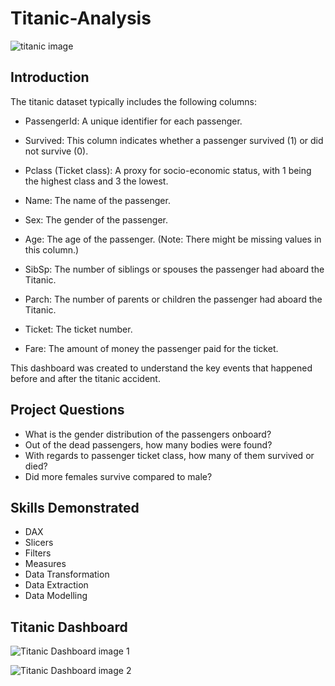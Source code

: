 # Titanic-Analysis
![titanic image](https://github.com/MsteeDataAnalysis/Titanic-Analysis/assets/166234578/5e7b16a0-ade7-4957-8645-7667b5d10f6f)
## Introduction

The titanic dataset typically includes the following columns:

- PassengerId: A unique identifier for each passenger.

- Survived: This column indicates whether a passenger survived (1) or did not survive (0).

- Pclass (Ticket class): A proxy for socio-economic status, with 1 being the highest class and 3 the lowest.

- Name: The name of the passenger.

- Sex: The gender of the passenger.

- Age: The age of the passenger. (Note: There might be missing values in this column.)

- SibSp: The number of siblings or spouses the passenger had aboard the Titanic.

- Parch: The number of parents or children the passenger had aboard the Titanic.

- Ticket: The ticket number.

- Fare: The amount of money the passenger paid for the ticket.

This dashboard was created to understand the key events that happened before and after the titanic accident.
## Project Questions

- What is the gender distribution of the passengers onboard?
- Out of the dead passengers, how many bodies were found?
- With regards to passenger ticket class, how many of them survived or died?
- Did more females survive compared to male?
## Skills Demonstrated
- DAX
- Slicers
- Filters
- Measures
- Data Transformation
- Data Extraction
- Data Modelling

## Titanic Dashboard
![Titanic Dashboard image 1](https://github.com/MsteeDataAnalysis/Titanic-Analysis/assets/166234578/cefff332-cbe7-428e-a95c-cb4fdcb791c1)

![Titanic Dashboard image 2](https://github.com/MsteeDataAnalysis/Titanic-Analysis/assets/166234578/239e9e4e-ccca-4e61-b321-dfc019fbf9c3)


